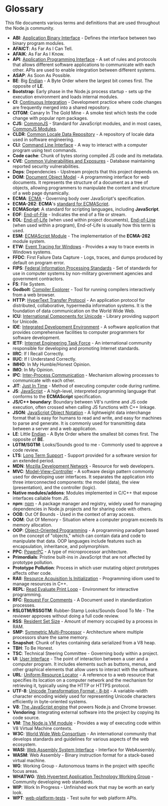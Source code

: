 # Glossary

This file documents various terms and definitions that are used throughout the Node.js community.

* **ABI**: [Application Binary Interface][] - Defines the interface between two binary program modules.
* **AFAICT**: As Far As I Can Tell.
* **AFAIK**: As Far As I Know.
* **API**: [Application Programming Interface][] - A set of rules and protocols that allows different software
  applications to communicate with each other. APIs are used to enable integration between different systems.
* **ASAP**: As Soon As Possible.
* **BE**: Big [Endian][] - A Byte Order where the largest bit comes first. The opposite of **LE**.
* **Bootstrap**: Early phase in the Node.js process startup - sets up the execution environment and loads internal
  modules.
* **CI**: [Continuous Integration][] - Development practice where code changes are frequently merged into a shared
  repository.
* **CITGM**: Canary In The Gold Mine - A smoke test which tests the code change with popular npm packages.
* **CJS**: [CommonJS][] - Standard for JavaScript modules, and in most cases, [CommonJS Modules][].
* **CLDR**: [Common Locale Data Repository][] - A repository of locale data used in software engineering.
* **CLI**: [Command Line Interface][] - A way to interact with a computer program using text commands.
* **Code cache**: Chunk of bytes storing compiled JS code and its metadata.
* **CVE**: [Common Vulnerabilities and Exposures][] - Database maintaining reported security vulnerabilities.
* **Deps**: Dependencies - Upstream projects that this project depends on.
* **DOM**: [Document Object Model][] - A programming interface for web documents. It represents the structure of a
  document as a tree of objects, allowing programmers to manipulate the content and structure of a web page dynamically.
* **ECMA**: [ECMA][] - Governing body over JavaScript's specification.
* **ECMA-262**: **ECMA**'s [standard for ECMAScript][].
* **ECMAScript**: A standard for scripting languages, including **JavaScript**.
* **EOF**: [End-of-File][] - Indicates the end of a file or stream.
* **EOL**: [End-of-Life][] (when used within project documents), [End-of-Line][] (when used within a program),
  End-of-Life is usually how this term is used.
* **ESM**: [ECMAScript Module][] - The implementation of the **ECMA-262** module system.
* **ETW**: [Event Tracing for Windows][] - Provides a way to trace events in Windows systems.
* **FFDC**: First Failure Data Capture - Logs, traces, and dumps produced by default on program error.
* **FIPS**: [Federal Information Processing Standards][] - Set of standards for use in computer systems by non-military
  government agencies and government contractors.
* **FS**: File System.
* **Godbolt**: [Compiler Explorer][] - Tool for running compilers interactively from a web browser.
* **HTTP**: [HyperText Transfer Protocol][] - An application protocol for distributed, collaborative, hypermedia
  information systems. It is the foundation of data communication on the World Wide Web.
* **ICU**: [International Components for Unicode][] - Library providing support for Unicode.
* **IDE**: [Integrated Development Environment][] - A software application that provides comprehensive facilities to
  computer programmers for software development.
* **IETF**: [Internet Engineering Task Force][] - An international community responsible for developing and promoting
  Internet standards.
* **IIRC**: If I Recall Correctly.
* **IIUC**: If I Understand Correctly.
* **IMHO**: In My Humble/Honest Opinion.
* **IMO**: In My Opinion.
* **IPC**: [Inter-Process Communication][] - Mechanism allowing processes to communicate with each other.
* **JIT**: [Just In Time][] - Method of executing computer code during runtime.
* **JS**: [JavaScript][] - A high-level, interpreted programming language that conforms to the **ECMAScript**
  specification.
* **JS/C++ boundary**: Boundary between V8's runtime and JS code execution, often crossed when calling JS functions
  with C++ linkage.
* **JSON**: [JavaScript Object Notation][] - A lightweight data interchange format that is easy for humans to read and
  write, and easy for machines to parse and generate. It is commonly used for transmitting data between a server and a
  web application.
* **LE**: Little [Endian][] - A Byte Order where the smallest bit comes first. The opposite of **BE**.
* **LGTM/SGTM**: Looks/Sounds good to me - Commonly used to approve a code review.
* **LTS**: [Long Term Support][] - Support provided for a software version for an extended period.
* **MDN**: [Mozilla Development Network][] - Resource for web developers.
* **MVC**: [Model-View-Controller][] - A software design pattern commonly used for developing user interfaces. It
  separates the application into three interconnected components: the model (data), the view (presentation), and the
  controller (logic).
* **Native modules/addons**: Modules implemented in C/C++ that expose interfaces callable from JS.
* **npm**: [npm][] - A package manager and registry, widely used for managing dependencies in
  Node.js projects and for sharing code with others.
* **OOB**: Out Of Bounds - Used in the context of array access.
* **OOM**: Out Of Memory - Situation where a computer program exceeds its memory allocation.
* **OOP**: [Object-Oriented Programming][] - A programming paradigm based on the concept of "objects," which can
  contain data and code to manipulate that data. OOP languages include features such as encapsulation, inheritance,
  and polymorphism.
* **PPC**: [PowerPC][] - A type of microprocessor architecture.
* **Primordials**: Pristine built-ins in JavaScript that are not affected by prototype pollution.
* **Prototype Pollution**: Process in which user mutating object prototypes affects other code.
* **RAII**: [Resource Acquisition Is Initialization][] - Programming idiom used to manage resources in C++.
* **REPL**: [Read Evaluate Print Loop][] - Environment for interactive programming.
* **RFC**: [Request For Comments][] - A Document used in standardization processes.
* **RSLGTM/RSSGTM**: Rubber-Stamp Looks/Sounds Good To Me - The reviewer approves without doing a full code review.
* **RSS**: [Resident Set Size][] - Amount of memory occupied by a process in RAM.
* **SMP**: [Symmetric Multi-Processor][] - Architecture where multiple processors share the same memory.
* **Snapshot**: Chunk of bytes containing data serialized from a V8 heap.
* **TBH**: To Be Honest.
* **TSC**: Technical Steering Committee - Governing body within a project.
* **UI**: [User Interface][] - The point of interaction between a user and a computer program. It includes elements
  such as buttons, menus, and other graphical elements that allow users to interact with the software.
* **URL**: [Uniform Resource Locator][] - A reference to a web resource that specifies its location on a computer
  network and the mechanism for retrieving it, typically using the HTTP or HTTPS protocol.
* **UTF-8**: [Unicode Transformation Format - 8-bit][] - A variable-width character encoding widely used for
  representing Unicode characters efficiently in byte-oriented systems.
* **V8**: [The JavaScript engine][] that powers Node.js and Chrome browser.
* **Vendoring**: Integrating external software into the project by copying its code source.
* **VM**: [The Node.js VM module][] - Provides a way of executing code within V8 Virtual Machine contexts.
* **W3C**: [World Wide Web Consortium][] - An international community that develops standards and guidelines for
  various aspects of the web ecosystem.
* **WASI**: [Web Assembly System Interface][] - Interface for WebAssembly.
* **WASM**: Web Assembly - Binary instruction format for a stack-based virtual machine.
* **WG**: Working Group - Autonomous teams in the project with specific focus areas.
* **WHATWG**: [Web Hypertext Application Technology Working Group][] - Community developing web standards.
* **WIP**: Work In Progress - Unfinished work that may be worth an early look.
* **WPT**: [web-platform-tests][] - Test suite for web platform APIs.

[Application Binary Interface]: https://en.wikipedia.org/wiki/Application_binary_interface
[Application Programming Interface]: https://en.wikipedia.org/wiki/Application_programming_interface
[Command Line Interface]: https://en.wikipedia.org/wiki/Command-line_interface
[Common Locale Data Repository]: https://en.wikipedia.org/wiki/Common_Locale_Data_Repository
[Common Vulnerabilities and Exposures]: https://cve.org
[CommonJS]: https://en.wikipedia.org/wiki/CommonJS
[CommonJS Modules]: https://nodejs.org/api/modules.html#modules-commonjs-modules
[Compiler Explorer]: https://godbolt.org/
[Continuous Integration]: https://en.wikipedia.org/wiki/Continuous_integration
[Document Object Model]: https://en.wikipedia.org/wiki/Document_Object_Model
[ECMA]: https://ecma.org
[ECMAScript Module]: https://nodejs.org/api/esm.html#modules-ecmascript-modules
[End-of-File]: https://en.wikipedia.org/wiki/End-of-file
[End-of-Life]: https://en.wikipedia.org/wiki/End-of-life_product
[End-of-Line]: https://en.wikipedia.org/wiki/Newline
[Endian]: https://en.wikipedia.org/wiki/Endianness
[Event Tracing for Windows]: https://en.wikipedia.org/wiki/Event_Viewer
[Federal Information Processing Standards]: https://en.wikipedia.org/wiki/Federal_Information_Processing_Standards
[Hypertext Transfer Protocol]: https://en.wikipedia.org/wiki/Hypertext_Transfer_Protocol
[Integrated Development Environment]: https://en.wikipedia.org/wiki/Integrated_development_environment
[Inter-Process Communication]: https://en.wikipedia.org/wiki/Inter-process_communication
[International Components for Unicode]: https://icu.unicode.org/
[Internet Engineering Task Force]: https://www.ietf.org/
[JavaScript]: https://developer.mozilla.org/en-US/docs/Web/JavaScript
[JavaScript Object Notation]: https://www.json.org/
[Just In Time]: https://en.wikipedia.org/wiki/Just-in-time_compilation
[Long Term Support]: https://en.wikipedia.org/wiki/Long-term_support
[Model-View-Controller]: https://en.wikipedia.org/wiki/Model%E2%80%93view%E2%80%93controller
[Mozilla Development Network]: https://developer.mozilla.org/en-US
[NPM]: https://www.npmjs.com/
[Object-Oriented Programming]: https://en.wikipedia.org/wiki/Object-oriented_programming
[PowerPC]: https://en.wikipedia.org/wiki/PowerPC
[Read Evaluate Print Loop]: https://en.wikipedia.org/wiki/Read%E2%80%93eval%E2%80%93print_loop
[Request For Comments]: https://en.wikipedia.org/wiki/Request_for_Comments
[Resident Set Size]: https://en.wikipedia.org/wiki/Resident_set_size
[Resource Acquisition Is Initialization]: https://en.wikipedia.org/wiki/Resource_acquisition_is_initialization
[Symmetric Multi-Processor]: https://en.wikipedia.org/wiki/Symmetric_multiprocessing
[The JavaScript Engine]: https://en.wikipedia.org/wiki/V8_\(JavaScript_engine\)
[The Node.js VM Module]: https://nodejs.org/api/vm.html
[Unicode Transformation Format - 8-bit]: https://en.wikipedia.org/wiki/UTF-8
[Uniform Resource Locator]: https://en.wikipedia.org/wiki/URL
[User Interface]: https://en.wikipedia.org/wiki/User_interface
[Web Assembly System Interface]: https://github.com/WebAssembly/WASI
[Web Hypertext Application Technology Working Group]: https://en.wikipedia.org/wiki/WHATWG
[World Wide Web Consortium]: https://www.w3.org/
[standard for ECMAScript]: https://ecma-international.org/publications-and-standards/standards/ecma-262/
[web-platform-tests]: https://github.com/web-platform-tests/wpt
